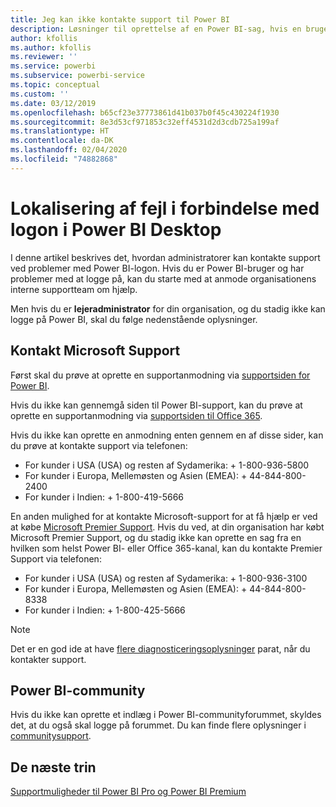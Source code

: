 ```yaml
---
title: Jeg kan ikke kontakte support til Power BI
description: Løsninger til oprettelse af en Power BI-sag, hvis en bruger ikke kan logge på
author: kfollis
ms.author: kfollis
ms.reviewer: ''
ms.service: powerbi
ms.subservice: powerbi-service
ms.topic: conceptual
ms.custom: ''
ms.date: 03/12/2019
ms.openlocfilehash: b65cf23e37773861d41b037b0f45c430224f1930
ms.sourcegitcommit: 8e3d53cf971853c32eff4531d2d3cdb725a199af
ms.translationtype: HT
ms.contentlocale: da-DK
ms.lasthandoff: 02/04/2020
ms.locfileid: "74882868"
---
```

# <a name="troubleshooting-sign-in-issues-for-power-bi"></a>Lokalisering af fejl i forbindelse med logon i Power BI Desktop

I denne artikel beskrives det, hvordan administratorer kan kontakte support ved problemer med Power BI-logon. Hvis du er Power BI-bruger og har problemer med at logge på, kan du starte med at anmode organisationens interne supportteam om hjælp.

Men hvis du er **lejeradministrator** for din organisation, og du stadig ikke kan logge på Power BI, skal du følge nedenstående oplysninger.

## <a name="contact-microsoft-support"></a>Kontakt Microsoft Support

Først skal du prøve at oprette en supportanmodning via [supportsiden for Power BI](https://powerbi.microsoft.com/support/).

Hvis du ikke kan gennemgå siden til Power BI-support, kan du prøve at oprette en supportanmodning via [supportsiden til Office 365](https://support.office.com/home/contact).

Hvis du ikke kan oprette en anmodning enten gennem en af disse sider, kan du prøve at kontakte support via telefonen:

* For kunder i USA (USA) og resten af Sydamerika: + 1-800-936-5800
* For kunder i Europa, Mellemøsten og Asien (EMEA): + 44-844-800-2400
* For kunder i Indien: + 1-800-419-5666

En anden mulighed for at kontakte Microsoft-support for at få hjælp er ved at købe [Microsoft Premier Support](https://support.microsoft.com/premier). Hvis du ved, at din organisation har købt Microsoft Premier Support, og du stadig ikke kan oprette en sag fra en hvilken som helst Power BI- eller Office 365-kanal, kan du kontakte Premier Support via telefonen:

* For kunder i USA (USA) og resten af Sydamerika: + 1-800-936-3100
* For kunder i Europa, Mellemøsten og Asien (EMEA): + 44-844-800-8338
* For kunder i Indien: + 1-800-425-5666

> [!Note]
> Det er en god ide at have [flere diagnosticeringsoplysninger](service-admin-capturing-additional-diagnostic-information-for-power-bi.md) parat, når du kontakter support.

## <a name="power-bi-community"></a>Power BI-community

Hvis du ikke kan oprette et indlæg i Power BI-communityforummet, skyldes det, at du også skal logge på forummet. Du kan finde flere oplysninger i [communitysupport](https://community.powerbi.com/t5/Community-Support/ct-p/PBI_CommunitySupport).

## <a name="next-steps"></a>De næste trin

[Supportmuligheder til Power BI Pro og Power BI Premium](service-support-options.md)
